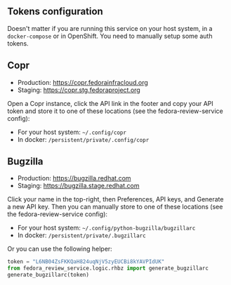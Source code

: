 ## Tokens configuration

Doesn't matter if you are running this service on your host system, in
a `docker-compose` or in OpenShift. You need to manually setup some
auth tokens.


## Copr

- Production: https://copr.fedorainfracloud.org
- Staging: https://copr.stg.fedoraproject.org

Open a Copr instance, click the API link in the footer and copy your
API token and store it to one of these locations (see the
fedora-review-service config):

- For your host system: `~/.config/copr`
- In docker: `/persistent/private/.config/copr`


## Bugzilla

- Production: https://bugzilla.redhat.com
- Staging: https://bugzilla.stage.redhat.com


Click your name in the top-right, then Preferences, API keys, and
Generate a new API key. Then you can manually store to one of these
locations (see the fedora-review-service config):

- For your host system: `~/.config/python-bugzilla/bugzillarc`
- In docker: `/persistent/private/.bugzillarc`

Or you can use the following helper:


```python
token = "L6NB04ZsFKKQaH824uqNjV5zyEUCBi8kYAVPIdUK"
from fedora_review_service.logic.rhbz import generate_bugzillarc
generate_bugzillarc(token)
```
